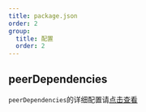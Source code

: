```yaml
---
title: package.json
order: 2
group:
  title: 配置
  order: 2
---
```


## peerDependencies

`peerDependencies`的详细配置请[点击查看](/npm/configuring/peer-dependencies)
